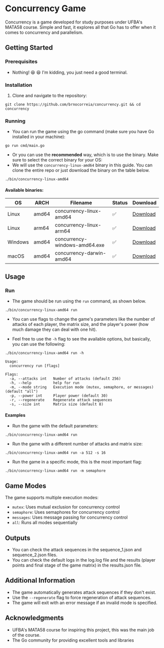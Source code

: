 # Concurrency Game

Concurrency is a game developed for study purposes under UFBA's MATA58 course. Simple and fast, it explores all that Go has to offer when it comes to concurrency and parallelism.

## Getting Started

### Prerequisites

- Nothing! :laughing: :laughing: I'm kidding, you just need a good terminal.

### Installation

1. Clone and navigate to the repository:

```console
git clone https://github.com/brnocorreia/concurrency.git && cd concurrency
```

### Running

- You can run the game using the go command (make sure you have Go installed in your machine):

```console
go run cmd/main.go
```

- Or you can use the **recommended** way, which is to use the binary. Make sure to select the correct binary for your OS:
- We will use the `concurrency-linux-amd64` binary in this guide. You can clone the entire repo or just download the binary on the table below.

```console
./bin/concurrency-linux-amd64
```

#### Available binaries:

| OS      | ARCH  | Filename                      | Status | Download                                                                                                      |
| ------- | ----- | ----------------------------- | ------ | ------------------------------------------------------------------------------------------------------------- |
| Linux   | amd64 | concurrency-linux-amd64       | ✅     | [Download](https://github.com/brnocorreia/concurrency/releases/latest/download/concurrency-linux-amd64)       |
| Linux   | arm64 | concurrency-linux-arm64       | ✅     | [Download](https://github.com/brnocorreia/concurrency/releases/latest/download/concurrency-linux-arm64)       |
| Windows | amd64 | concurrency-windows-amd64.exe | ✅     | [Download](https://github.com/brnocorreia/concurrency/releases/latest/download/concurrency-windows-amd64.exe) |
| macOS   | amd64 | concurrency-darwin-amd64      | ✅     | [Download](https://github.com/brnocorreia/concurrency/releases/latest/download/concurrency-darwin-amd64)      |

## Usage

### Run

- The game should be run using the `run` command, as shown below.

```console
./bin/concurrency-linux-amd64 run
```

- You can use flags to change the game's parameters like the number of attacks of each player, the matrix size, and the player's power (how much damage they can deal with one hit).

- Feel free to use the `-h` flag to see the available options, but basically, you can use the following:

```console
./bin/concurrency-linux-amd64 run -h

Usage:
  concurrency run [flags]

Flags:
  -a, --attacks int   Number of attacks (default 256)
  -h, --help          help for run
  -m, --mode string   Execution mode (mutex, semaphore, or messages) (default "all")
  -p, --power int     Player power (default 30)
  -r, --regenerate    Regenerate attack sequences
  -s, --size int      Matrix size (default 8)
```

#### Examples

- Run the game with the default parameters:

```console
./bin/concurrency-linux-amd64 run
```

- Run the game with a different number of attacks and matrix size:

```console
./bin/concurrency-linux-amd64 run -a 512 -s 16
```

- Run the game in a specific mode, this is the most important flag:

```console
./bin/concurrency-linux-amd64 run -m semaphore
```

## Game Modes

The game supports multiple execution modes:

- `mutex`: Uses mutual exclusion for concurrency control
- `semaphore`: Uses semaphores for concurrency control
- `messages`: Uses message passing for concurrency control
- `all`: Runs all modes sequentially

## Outputs

- You can check the attack sequences in the sequence_1.json and sequence_2.json files.
- You can check the default logs in the log.log file and the results (player points and final stage of the game matrix) in the results.json file.

## Additional Information

- The game automatically generates attack sequences if they don't exist.
- Use the `--regenerate` flag to force regeneration of attack sequences.
- The game will exit with an error message if an invalid mode is specified.

## Acknowledgments

- UFBA's MATA58 course for inspiring this project, this was the main job of the course.
- The Go community for providing excellent tools and libraries
